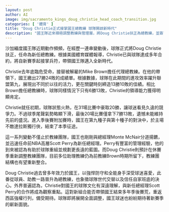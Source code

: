 ```yaml
---
layout: post
author: AI
image: img/sacramento_kings_doug_christie_head_coach_transition.jpg
categories: [ '體育' ]
title: "Doug Christie正式接掌國王總教練 球隊開啟新時代"
description: "國王隊近來積極調整教練與管理層，將Doug Christie扶正為總教練，並簽下多年合約迎接新賽季。Christie以代理教練身份帶隊展現競爭力，贏得肯定，如今搭配新任總經理Scott Perry，球隊將於休賽季全面重組教練團隊，備受球迷期待能結束多年季後賽荒，迎來全新局面。"
---
```

沙加緬度國王隊近期動作頻頻，在經歷一連串變動後，球隊正式將Doug Christie扶正，任命為新任總教練。根據美國體育媒體報導，Christie已與球隊達成多年合約，將自新賽季起接掌兵符，帶領國王隊邁入全新時代。

Christie去年底臨危受命，接替被解雇的Mike Brown擔任代理總教練。在他的帶領下，國王繳出27勝24敗的成績單。根據數據，球隊在此期間的進攻效率躍升聯盟第九，展現出不同於以往的活力，更在關鍵時刻締造13勝10敗的佳績。相比Brown擔任總教練時，球隊同樣情況下只有6勝13敗，Christie的領導能力獲得明顯肯定。

Christie就任初期，球隊狀態火熱，在31場比賽中豪取20勝，讓球迷看見久違的競爭力。不過球季尾聲氣勢略顯下滑，最後20場比賽僅拿下7勝13敗，遺憾未能維持先前的盛況。進入季後賽附加賽時，國王在第九種子與第十種子的對決中，於主場不敵達拉斯獨行俠，結束了本季征途。

這一系列變動不僅止於教練團隊，國王也剛剛與總經理Monte McNair分道揚鑣，並迅速任命前NBA高層Scott Perry為新任總經理。Perry有豐富的管理經驗，他的到來被認為有助於球隊重組並規劃更長遠的藍圖。而Doug Christie則預計在休賽季重新調整教練團隊，目前多位助理教練仍為前教練Brown時期所留下，教練團結構也有望重新整合。

Doug Christie過去曾多年效力於國王，以強悍防守和全能身手深受球迷喜愛，此番從球員、助教一路晉升為總教練，也象徵球隊世代交替以及信任自家班底的決心。外界普遍認為，Christie對國王的球隊文化有深遠理解，與新任總經理Scott Perry的合作將成為觀察重點。這對新組合能否帶領國王結束多年季後賽荒，重返西區強權行列，備受期待。球隊即將展開全面調整，國王球迷也紛紛期待著新賽季的嶄新面貌。